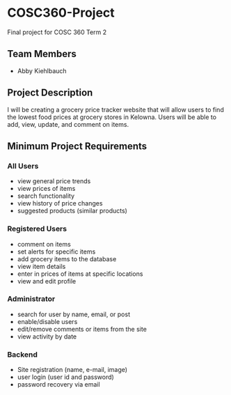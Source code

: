 # COSC360-Project
Final project for COSC 360 Term 2
## Team Members
- Abby Kiehlbauch
## Project Description
I will be creating a grocery price tracker website that will allow users to find the lowest food prices at grocery stores in Kelowna. Users will be able to add, view, update, and comment on items. 
## Minimum Project Requirements
### All Users
- view general price trends
- view prices of items
- search functionality
- view history of price changes 
- suggested products (similar products)
### Registered Users
- comment on items
- set alerts for specific items
- add grocery items to the database
- view item details
- enter in prices of items at specific locations
- view and edit profile
### Administrator
- search for user by name, email, or post
- enable/disable users
- edit/remove comments or items from the site
- view activity by date
### Backend
- Site registration (name, e-mail, image)
- user login (user id and password)
- password recovery via email
